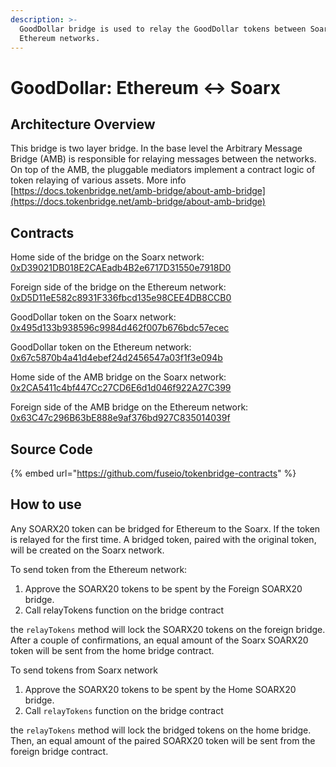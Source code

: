 ```yaml
---
description: >-
  GoodDollar bridge is used to relay the GoodDollar tokens between Soarx and
  Ethereum networks.
---
```


# GoodDollar: Ethereum ↔ Soarx

## Architecture Overview

This bridge is two layer bridge. In the base level the  Arbitrary Message Bridge \(AMB\) is responsible for relaying messages between the networks. On top of the AMB,  the pluggable mediators implement a contract logic of token relaying of various assets. More info [https://docs.tokenbridge.net/amb-bridge/about-amb-bridge](https://docs.tokenbridge.net/amb-bridge/about-amb-bridge)

## Contracts

Home side of the bridge on the Soarx network: [0xD39021DB018E2CAEadb4B2e6717D31550e7918D0](https://soarxscan.org/address/0xD39021DB018E2CAEadb4B2e6717D31550e7918D0/transactions)

Foreign side of the bridge on the Ethereum network: [0xD5D11eE582c8931F336fbcd135e98CEE4DB8CCB0](https://etherscan.io/address/0xD5D11eE582c8931F336fbcd135e98CEE4DB8CCB0)

GoodDollar token on the Soarx network: [0x495d133b938596c9984d462f007b676bdc57ecec](https://soarxscan.org/address/0x495d133B938596C9984d462F007B676bDc57eCEC/transactions)

GoodDollar token on the Ethereum network: [0x67c5870b4a41d4ebef24d2456547a03f1f3e094b](https://etherscan.io/address/0x67c5870b4a41d4ebef24d2456547a03f1f3e094b)

Home side of the AMB bridge on the Soarx network: [0x2CA5411c4bf447Cc27CD6E6d1d046f922A27C399](https://soarxscan.org/address/0x2CA5411c4bf447Cc27CD6E6d1d046f922A27C399/transactions)

Foreign side of the AMB bridge on the Ethereum network: [0x63C47c296B63bE888e9af376bd927C835014039f](https://etherscan.io/address/0x63C47c296B63bE888e9af376bd927C835014039f)

## Source Code

{% embed url="https://github.com/fuseio/tokenbridge-contracts" %}

## How to use

Any SOARX20 token can be bridged for Ethereum to the Soarx. If the token is relayed for the first time. A bridged token, paired with the original token, will be created on the Soarx network. 

To send token from the Ethereum network:

1. Approve the SOARX20 tokens to be spent by the Foreign SOARX20 bridge. 
2. Call relayTokens function on the bridge contract

the `relayTokens` method will lock the SOARX20 tokens on the foreign bridge. After a couple of confirmations, an equal amount of the Soarx SOARX20 token will be sent from the home bridge contract.

To send tokens from Soarx network

1. Approve the SOARX20 tokens to be spent by the Home SOARX20 bridge. 
2. Call `relayTokens` function on the bridge contract

the `relayTokens` method will lock the bridged tokens on the home bridge. Then, an equal amount of the paired SOARX20 token will be sent from the foreign bridge contract.

